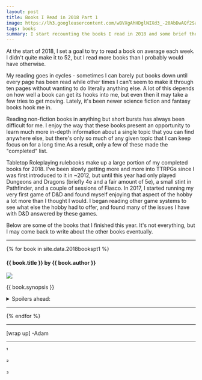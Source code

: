 ```yaml
---
layout: post
title: Books I Read in 2018 Part 1
image: https://lh3.googleusercontent.com/wBVXgAhHDglNIXd3_-20AbDwAQf2Sajn-cfDicWhz86Hrq0tNlhSrp_tPF-tOTDwLFsiKG3ceVmIzFYwiV1cjiIZNrjRS8a12ECvlRaSp5RnL1qEprYQzY0TYX3HZBhSGJCx2L1zRtk=w2400
tags: books
summary: I start recounting the books I read in 2018 and some brief thoughts on each.
---
```

At the start of 2018, I set a goal to try to read a book on average each week. I didn't quite make it to 52, but I read more books than I probably would have otherwise. 

My reading goes in cycles - sometimes I can barely put books down until every page has been read while other times I can't seem to make it through ten pages without wanting to do literally anything else. A lot of this depends on how well a book can get its hooks into me, but even then it may take a few tries to get moving. Lately, it's been newer science fiction and fantasy books hook me in.

Reading non-fiction books in anything but short bursts has always been difficult for me. I enjoy the way that these books present an opportunity to learn much more in-depth information about a single topic that you can find anywhere else, but there's only so much of any given topic that I can keep focus on for a long time.As a result, only a few of these made the "completed" list.

Tabletop Roleplaying rulebooks make up a large portion of my completed books for 2018. I've been slowly getting more and more into TTRPGs since I was first introduced to it in ~2012, but until this year had only played Dungeons and Dragons (briefly 4e and a fair amount of 5e), a small stint in Pathfinder, and a couple of sessions of Fiasco. In 2017, I started running my very first game of D&D and found myself enjoying that aspect of the hobby a lot more than I thought I would. I began reading other game systems to see what else the hobby had to offer, and found many of the issues I have with D&D answered by these games.

Below are some of the books that I finished this year. It's not everything, but I may come back to write about the other books eventually.

---

{% for book in site.data.2018bookspt1 %}
<div><h4>{{ book.title }} by {{ book.author }}</h4></div>
<div class="row">
	<div class="col s4">
		<img class="responsive-img" src="{{ book.image }}">
	</div>
	<div class="col s8">
		<p>
		{{ book.synopsis }}
		</p>
		<details>
			<summary>
				Spoilers ahead:
			</summary>
			{{ book.reaction }}
		</details>
	</div>
</div>

---

{% endfor %}

***


[wrap up]
-Adam


***
¹

²

³

